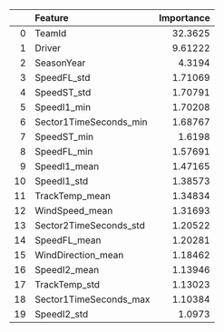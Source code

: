 |    | Feature                |   Importance |
|---:|:-----------------------|-------------:|
|  0 | TeamId                 |     32.3625  |
|  1 | Driver                 |      9.61222 |
|  2 | SeasonYear             |      4.3194  |
|  3 | SpeedFL_std            |      1.71069 |
|  4 | SpeedST_std            |      1.70791 |
|  5 | SpeedI1_min            |      1.70208 |
|  6 | Sector1TimeSeconds_min |      1.68767 |
|  7 | SpeedST_min            |      1.6198  |
|  8 | SpeedFL_min            |      1.57691 |
|  9 | SpeedI1_mean           |      1.47165 |
| 10 | SpeedI1_std            |      1.38573 |
| 11 | TrackTemp_mean         |      1.34834 |
| 12 | WindSpeed_mean         |      1.31693 |
| 13 | Sector2TimeSeconds_std |      1.20522 |
| 14 | SpeedFL_mean           |      1.20281 |
| 15 | WindDirection_mean     |      1.18462 |
| 16 | SpeedI2_mean           |      1.13946 |
| 17 | TrackTemp_std          |      1.13023 |
| 18 | Sector1TimeSeconds_max |      1.10384 |
| 19 | SpeedI2_std            |      1.0973  |